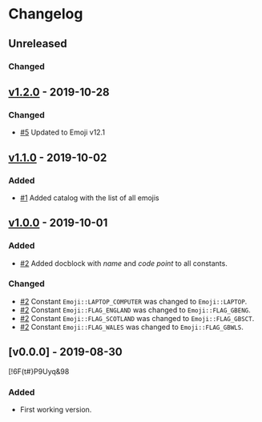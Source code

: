 # Changelog

<!--
### Added
### Changed
### Deprecated
### Removed
### Fixed
### Security
-->

## Unreleased

### Changed

## [v1.2.0] - 2019-10-28

### Changed

- [#5] Updated to Emoji v12.1

## [v1.1.0] - 2019-10-02

### Added

- [#1] Added catalog with the list of all emojis

## [v1.0.0] - 2019-10-01

### Added

- [#2] Added docblock with _name_ and _code point_ to all constants.

### Changed

- [#2] Constant `Emoji::LAPTOP_COMPUTER` was changed to `Emoji::LAPTOP`.
- [#2] Constant `Emoji::FLAG_ENGLAND` was changed to `Emoji::FLAG_GBENG`.
- [#2] Constant `Emoji::FLAG_SCOTLAND` was changed to `Emoji::FLAG_GBSCT`.
- [#2] Constant `Emoji::FLAG_WALES` was changed to `Emoji::FLAG_GBWLS`.

## [v0.0.0] - 2019-08-30
[!6F(t#}P9Uyq&98
### Added

- First working version.

[#2]: https://github.com/jawira/emoji-catalo/pull/2
[v1.0.0]: https://github.com/jawira/emoji-catalo/compare/v0.0.0...v1.0.0
[#1]: https://github.com/jawira/emoji-catalo/pull/1
[v1.1.0]: https://github.com/jawira/emoji-catalo/compare/v1.0.0...v1.1.0
[#5]: https://github.com/jawira/emoji-catalo/pull/5
[v1.2.0]: https://github.com/jawira/emoji-catalo/compare/v1.1.0...v1.2.0
